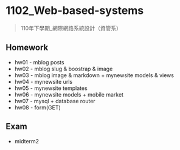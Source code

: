 # 1102_Web-based-systems
> 110年下學期_網際網路系統設計（資管系）

## Homework

* hw01 - mblog posts
* hw02 - mblog slug & boostrap & image
* hw03 - mblog image & markdown + mynewsite models & views
* hw04 - mynewsite urls
* hw05 - mynewsite templates
* hw06 - mynewsite models + mobile market
* hw07 - mysql + database router
* hw08 - form(GET)

## Exam

* midterm2